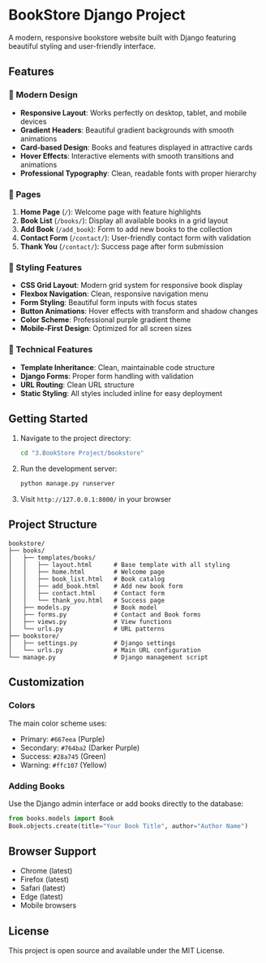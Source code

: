 # BookStore Django Project

A modern, responsive bookstore website built with Django featuring beautiful styling and user-friendly interface.

## Features

### 🎨 Modern Design
- **Responsive Layout**: Works perfectly on desktop, tablet, and mobile devices
- **Gradient Headers**: Beautiful gradient backgrounds with smooth animations
- **Card-based Design**: Books and features displayed in attractive cards
- **Hover Effects**: Interactive elements with smooth transitions and animations
- **Professional Typography**: Clean, readable fonts with proper hierarchy

### 📱 Pages
1. **Home Page** (`/`): Welcome page with feature highlights
2. **Book List** (`/books/`): Display all available books in a grid layout
3. **Add Book** (`/add_book`): Form to add new books to the collection
4. **Contact Form** (`/contact/`): User-friendly contact form with validation
5. **Thank You** (`/contact/`): Success page after form submission

### 🎯 Styling Features
- **CSS Grid Layout**: Modern grid system for responsive book display
- **Flexbox Navigation**: Clean, responsive navigation menu
- **Form Styling**: Beautiful form inputs with focus states
- **Button Animations**: Hover effects with transform and shadow changes
- **Color Scheme**: Professional purple gradient theme
- **Mobile-First Design**: Optimized for all screen sizes

### 🚀 Technical Features
- **Template Inheritance**: Clean, maintainable code structure
- **Django Forms**: Proper form handling with validation
- **URL Routing**: Clean URL structure
- **Static Styling**: All styles included inline for easy deployment

## Getting Started

1. Navigate to the project directory:
   ```bash
   cd "3.BookStore Project/bookstore"
   ```

2. Run the development server:
   ```bash
   python manage.py runserver
   ```

3. Visit `http://127.0.0.1:8000/` in your browser

## Project Structure

```
bookstore/
├── books/
│   ├── templates/books/
│   │   ├── layout.html      # Base template with all styling
│   │   ├── home.html        # Welcome page
│   │   ├── book_list.html   # Book catalog
│   │   ├── add_book.html    # Add new book form
│   │   ├── contact.html     # Contact form
│   │   └── thank_you.html   # Success page
│   ├── models.py            # Book model
│   ├── forms.py             # Contact and Book forms
│   ├── views.py             # View functions
│   └── urls.py              # URL patterns
├── bookstore/
│   ├── settings.py          # Django settings
│   └── urls.py              # Main URL configuration
└── manage.py                # Django management script
```

## Customization

### Colors
The main color scheme uses:
- Primary: `#667eea` (Purple)
- Secondary: `#764ba2` (Darker Purple)
- Success: `#28a745` (Green)
- Warning: `#ffc107` (Yellow)

### Adding Books
Use the Django admin interface or add books directly to the database:
```python
from books.models import Book
Book.objects.create(title="Your Book Title", author="Author Name")
```

## Browser Support
- Chrome (latest)
- Firefox (latest)
- Safari (latest)
- Edge (latest)
- Mobile browsers

## License
This project is open source and available under the MIT License. 